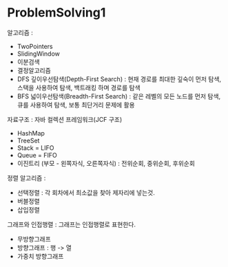 # ProblemSolving1

알고리즘 : 
- TwoPointers
- SlidingWindow
- 이분검색
- 결정알고리즘
- DFS 깊이우선탐색(Depth-First Search) : 현재 경로를 최대한 깊숙이 먼저 탐색, 스택을 사용하여 탐색, 백트래킹 하며 경로를 탐색
- BFS 넓이우선탐색(Breadth-First Search) : 같은 레벨의 모든 노드를 먼저 탐색, 큐를 사용하여 탐색, 보통 최단거리 문제에 활용

자료구조 : 자바 컬렉션 프레임워크(JCF 구조)
- HashMap
- TreeSet
- Stack = LIFO
- Queue = FIFO
- 이진트리 (부모 - 왼쪽자식, 오른쪽자식) : 전위순회, 중위순회, 후위순회

정렬 알고리즘 :
- 선택정렬 : 각 회차에서 최소값을 찾아 제자리에 넣는것.
- 버블정렬
- 삽입정렬

그래프와 인접행렬 : 그래프는 인접행렬로 표현한다.
- 무방향그래프
- 방향그래프 : 행 -> 열
- 가중치 방향그래프

